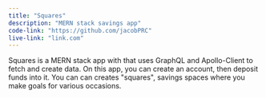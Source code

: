 ```yaml
---
title: "Squares"
description: "MERN stack savings app"
code-link: "https://github.com/jacobPRC"
live-link: "link.com"
---
```


Squares is a MERN stack app with that uses GraphQL and Apollo-Client to fetch and create data. On this app, you can create an account, then deposit funds into it. You can can creates "squares", savings spaces where you make goals for various occasions.
